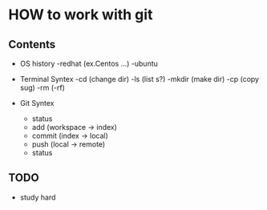 # HOW to work with git

## Contents

- OS history
	-redhat (ex.Centos ...)
	-ubuntu

- Terminal Syntex
	-cd (change dir)
	-ls (list s?) 
	-mkdir (make dir)
	-cp (copy sug)
	-rm (-rf)
	
- Git Syntex
	- status
	- add (workspace -> index)
	- commit (index -> local)
	- push (local -> remote)
	- status 

## TODO

- study hard

